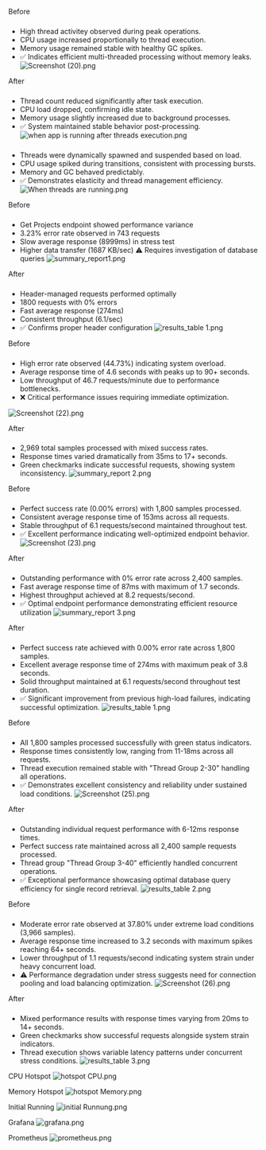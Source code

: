 Before 
###
- High thread activitey observed during peak operations.
- CPU usage increased proportionally to thread execution.
- Memory usage remained stable with healthy GC spikes.
- ✅ Indicates efficient multi-threaded processing without memory leaks.
![Screenshot (20).png](Screenshot%20%2820%29.png)

After
###
- Thread count reduced significantly after task execution.
- CPU load dropped, confirming idle state.
- Memory usage slightly increased due to background processes.
- ✅ System maintained stable behavior post-processing.
![when app is running after threads execution.png](when%20app%20is%20running%20after%20threads%20execution.png)

### 
- Threads were dynamically spawned and suspended based on load.
- CPU usage spiked during transitions, consistent with processing bursts.
- Memory and GC behaved predictably.
- ✅ Demonstrates elasticity and thread management efficiency.
![When threads are running.png](When%20threads%20are%20running.png)

Before 
### 
- Get Projects endpoint showed performance variance
- 3.23% error rate observed in 743 requests
- Slow average response (8999ms) in stress test
- Higher data transfer (1687 KB/sec)
⚠️ Requires investigation of database queries
![summary_report1.png](summary_report1.png)

After
### 
- Header-managed requests performed optimally
- 1800 requests with 0% errors
- Fast average response (274ms)
- Consistent throughput (6.1/sec)
- ✅ Confirms proper header configuration
![results_table 1.png](results_table%201.png)

Before
### 
- High error rate observed (44.73%) indicating system overload.
- Average response time of 4.6 seconds with peaks up to 90+ seconds.
- Low throughput of 46.7 requests/minute due to performance bottlenecks.
- ❌ Critical performance issues requiring immediate optimization.

![Screenshot (22).png](Screenshot%20%2822%29.png)

After
###
- 2,969 total samples processed with mixed success rates.
- Response times varied dramatically from 35ms to 17+ seconds.
- Green checkmarks indicate successful requests, showing system inconsistency.
![summary_report 2.png](summary_report%202.png)

Before
###
- Perfect success rate (0.00% errors) with 1,800 samples processed.
- Consistent average response time of 153ms across all requests.
- Stable throughput of 6.1 requests/second maintained throughout test.
- ✅ Excellent performance indicating well-optimized endpoint behavior.
![Screenshot (23).png](Screenshot%20%2823%29.png)

After
###
- Outstanding performance with 0% error rate across 2,400 samples.
- Fast average response time of 87ms with maximum of 1.7 seconds.
- Highest throughput achieved at 8.2 requests/second.
- ✅ Optimal endpoint performance demonstrating efficient resource utilization
![summary_report 3.png](summary_report%203.png)

After
###
- Perfect success rate achieved with 0.00% error rate across 1,800 samples.
- Excellent average response time of 274ms with maximum peak of 3.8 seconds.
- Solid throughput maintained at 6.1 requests/second throughout test duration.
- ✅ Significant improvement from previous high-load failures, indicating successful optimization.
![results_table 1.png](results_table%201.png)

Before
###
- All 1,800 samples processed successfully with green status indicators.
- Response times consistently low, ranging from 11-18ms across all requests.
- Thread execution remained stable with "Thread Group 2-30" handling all operations.
- ✅ Demonstrates excellent consistency and reliability under sustained load conditions.
![Screenshot (25).png](Screenshot%20%2825%29.png)

After
###
- Outstanding individual request performance with 6-12ms response times.
- Perfect success rate maintained across all 2,400 sample requests processed.
- Thread group "Thread Group 3-40" efficiently handled concurrent operations.
- ✅ Exceptional performance showcasing optimal database query efficiency for single record retrieval.
![results_table 2.png](results_table%202.png)

Before
###
- Moderate error rate observed at 37.80% under extreme load conditions (3,966 samples).
- Average response time increased to 3.2 seconds with maximum spikes reaching 64+ seconds.
- Lower throughput of 1.1 requests/second indicating system strain under heavy concurrent load.
- ⚠️ Performance degradation under stress suggests need for connection pooling and load balancing optimization.
![Screenshot (26).png](Screenshot%20%2826%29.png)

After
###
- Mixed performance results with response times varying from 20ms to 14+ seconds.
- Green checkmarks show successful requests alongside system strain indicators.
- Thread execution shows variable latency patterns under concurrent stress conditions.
![results_table 3.png](results_table%203.png)

CPU Hotspot
![hotspot CPU.png](hotspot%20CPU.png)

Memory Hotspot
![hotspot Memory.png](hotspot%20Memory.png)

Initial Running 
![initial Runnung.png](initial%20Runnung.png)

Grafana
![grafana.png](grafana.png)

Prometheus
![prometheus.png](prometheus.png)